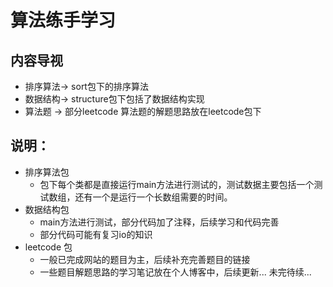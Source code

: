 # 算法练手学习
## 内容导视
* 排序算法-> sort包下的排序算法
* 数据结构-> structure包下包括了数据结构实现
* 算法题 -> 部分leetcode 算法题的解题思路放在leetcode包下

## 说明：
* 排序算法包
  * 包下每个类都是直接运行main方法进行测试的，测试数据主要包括一个测试数组，还有一个是运行一个长数组需要的时间。
* 数据结构包
  * main方法进行测试，部分代码加了注释，后续学习和代码完善
  * 部分代码可能有复习io的知识
* leetcode 包
  * 一般已完成网站的题目为主，后续补充完善题目的链接
  * 一些题目解题思路的学习笔记放在个人博客中，后续更新...
未完待续...